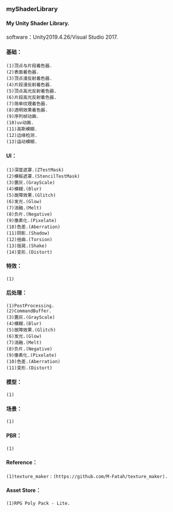### myShaderLibrary
#### My Unity Shader Library.

software：Unity2019.4.26/Visual Studio 2017.

#### 基础：
    (1)顶点与片段着色器.
    (2)表面着色器.
    (3)顶点漫反射着色器.
    (4)片段漫反射着色器.
    (5)顶点高光反射着色器.
    (6)片段高光反射着色器.
    (7)简单纹理着色器.
    (8)透明效果着色器.
    (9)序列帧动画.
    (10)uv动画.
    (11)高斯模糊.
    (12)边缘检测.
    (13)运动模糊.
	
#### UI：
    (1)深度遮罩.(ZTestMask)
    (2)模板遮罩.(StencilTestMask)
    (3)置灰.(GrayScale)
    (4)模糊.(Blur)
    (5)故障效果.(Glitch)
    (6)发光.(Glow)
    (7)消融.(Melt)
    (8)负片.(Negative)
    (9)像素化.(Pixelate)
    (10)色差.(Aberration)
    (11)阴影.(Shadow)
    (12)扭曲.(Torsion)
    (13)摇晃.(Shake)
    (14)变形.(Distort)
	
#### 特效：
    (1)
	
#### 后处理：
    (1)PostProcessing.
    (2)CommandBuffer.
    (3)置灰.(GrayScale)
    (4)模糊.(Blur)
    (5)故障效果.(Glitch)
    (6)发光.(Glow)
    (7)消融.(Melt)
    (8)负片.(Negative)
    (9)像素化.(Pixelate)
    (10)色差.(Aberration)
    (11)变形.(Distort)
	
#### 模型：
    (1)
	
#### 场景：
    (1)
		
#### PBR：
    (1)
	
#### Reference：
    (1)texture_maker：(https://github.com/M-Fatah/texture_maker).
	
#### Asset Store：
    (1)RPG Poly Pack - Lite.